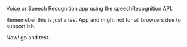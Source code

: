 Voice or Speech Recognition app using the speechRecognition API.

Rememeber this is just a test App and might not for all browsers due to support ish.

Now! go and test.

